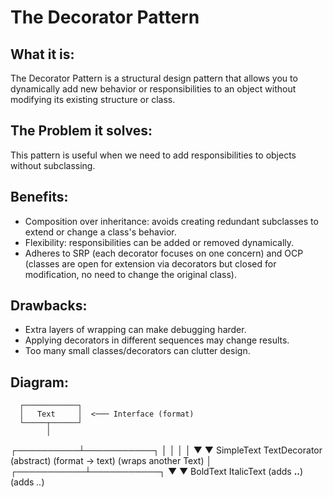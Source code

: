 # The Decorator Pattern

## What it is:
The Decorator Pattern is a structural design pattern that allows you to dynamically add new behavior or responsibilities to an object without modifying its existing structure or class.

## The Problem it solves:
This pattern is useful when we need to add responsibilities to objects without subclassing.

## Benefits:
- Composition over inheritance: avoids creating redundant subclasses to extend or change a class's behavior.
- Flexibility: responsibilities can be added or removed dynamically.
- Adheres to SRP (each decorator focuses on one concern) and OCP (classes are open for extension via decorators but closed for modification, no need to change the original class).

## Drawbacks:
- Extra layers of wrapping can make debugging harder.
- Applying decorators in different sequences may change results.
- Too many small classes/decorators can clutter design.

## Diagram:
      ┌────────────┐
      │   Text     │  <─── Interface (format)
      └─────┬──────┘
            │
┌──────────┴───────────┐
│                      │
│                      │
▼                      ▼
SimpleText        TextDecorator (abstract)
(format → text)   (wraps another Text)
│
┌───────────┴───────────┐
▼                       ▼
BoldText                ItalicText
(adds <b>..</b>)        (adds <i>..</i>)
